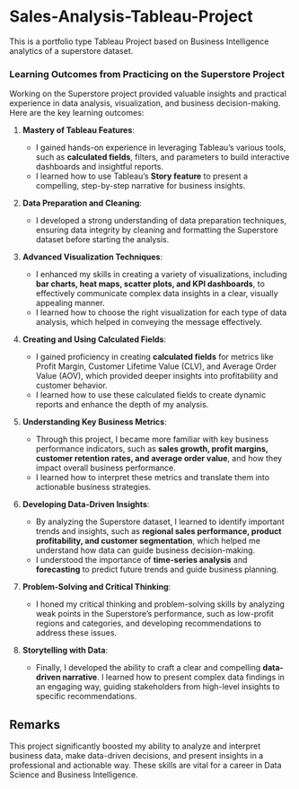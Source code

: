 # Sales-Analysis-Tableau-Project
This is a portfolio type Tableau Project based on Business Intelligence analytics of a superstore dataset.


### Learning Outcomes from Practicing on the Superstore Project

Working on the Superstore project provided valuable insights and practical experience in data analysis, visualization, and business decision-making. Here are the key learning outcomes:

1. **Mastery of Tableau Features**:
   - I gained hands-on experience in leveraging Tableau’s various tools, such as **calculated fields**, filters, and parameters to build interactive dashboards and insightful reports.
   - I learned how to use Tableau’s **Story feature** to present a compelling, step-by-step narrative for business insights.

2. **Data Preparation and Cleaning**:
   - I developed a strong understanding of data preparation techniques, ensuring data integrity by cleaning and formatting the Superstore dataset before starting the analysis.

3. **Advanced Visualization Techniques**:
   - I enhanced my skills in creating a variety of visualizations, including **bar charts, heat maps, scatter plots, and KPI dashboards**, to effectively communicate complex data insights in a clear, visually appealing manner.
   - I learned how to choose the right visualization for each type of data analysis, which helped in conveying the message effectively.

4. **Creating and Using Calculated Fields**:
   - I gained proficiency in creating **calculated fields** for metrics like Profit Margin, Customer Lifetime Value (CLV), and Average Order Value (AOV), which provided deeper insights into profitability and customer behavior.
   - I learned how to use these calculated fields to create dynamic reports and enhance the depth of my analysis.

5. **Understanding Key Business Metrics**:
   - Through this project, I became more familiar with key business performance indicators, such as **sales growth, profit margins, customer retention rates, and average order value**, and how they impact overall business performance.
   - I learned how to interpret these metrics and translate them into actionable business strategies.

6. **Developing Data-Driven Insights**:
   - By analyzing the Superstore dataset, I learned to identify important trends and insights, such as **regional sales performance, product profitability, and customer segmentation**, which helped me understand how data can guide business decision-making.
   - I understood the importance of **time-series analysis** and **forecasting** to predict future trends and guide business planning.

7. **Problem-Solving and Critical Thinking**:
   - I honed my critical thinking and problem-solving skills by analyzing weak points in the Superstore’s performance, such as low-profit regions and categories, and developing recommendations to address these issues.

8. **Storytelling with Data**:
   - Finally, I developed the ability to craft a clear and compelling **data-driven narrative**. I learned how to present complex data findings in an engaging way, guiding stakeholders from high-level insights to specific recommendations.
## Remarks
This project significantly boosted my ability to analyze and interpret business data, make data-driven decisions, and present insights in a professional and actionable way. These skills are vital for a career in Data Science and Business Intelligence.

